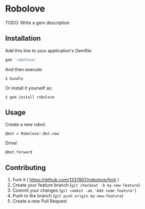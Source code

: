# Robolove

TODO: Write a gem description

## Installation

Add this line to your application's Gemfile:

```ruby
gem 'robolove'
```

And then execute:

    $ bundle

Or install it yourself as:

    $ gem install robolove

## Usage

Create a new robot:

```
@bot = Robolove::Bot.new
```

Drive!

```
@bot.forward
```

## Contributing

1. Fork it ( https://github.com/1337807/robolove/fork )
2. Create your feature branch (`git checkout -b my-new-feature`)
3. Commit your changes (`git commit -am 'Add some feature'`)
4. Push to the branch (`git push origin my-new-feature`)
5. Create a new Pull Request
